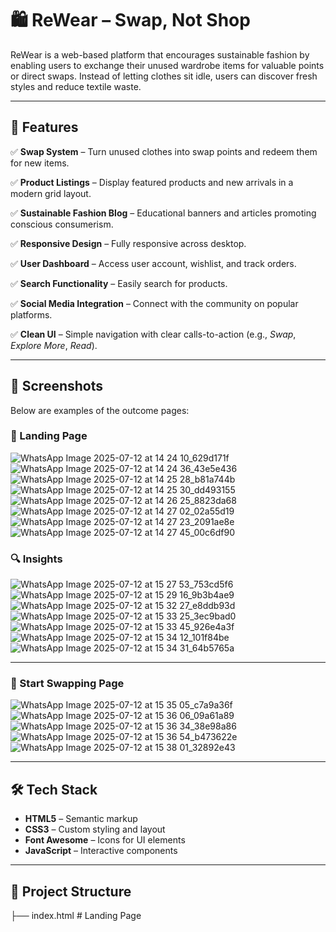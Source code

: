 # 🛍️ ReWear – Swap, Not Shop

ReWear is a web-based platform that encourages sustainable fashion by enabling users to exchange their unused wardrobe items for valuable points or direct swaps. Instead of letting clothes sit idle, users can discover fresh styles and reduce textile waste.

---

## 🌟 Features

✅ **Swap System** – Turn unused clothes into swap points and redeem them for new items.

✅ **Product Listings** – Display featured products and new arrivals in a modern grid layout.

✅ **Sustainable Fashion Blog** – Educational banners and articles promoting conscious consumerism.

✅ **Responsive Design** – Fully responsive across desktop.

✅ **User Dashboard** – Access user account, wishlist, and track orders.

✅ **Search Functionality** – Easily search for products.

✅ **Social Media Integration** – Connect with the community on popular platforms.

✅ **Clean UI** – Simple navigation with clear calls-to-action (e.g., *Swap*, *Explore More*, *Read*).

---

## 📸 Screenshots

Below are examples of the outcome pages:

### 🎯 Landing Page
![WhatsApp Image 2025-07-12 at 14 24 10_629d171f](https://github.com/user-attachments/assets/b3ae8dbc-a7ae-4d6a-b9d3-4b8be5719234)
![WhatsApp Image 2025-07-12 at 14 24 36_43e5e436](https://github.com/user-attachments/assets/14785f9e-76a2-4d11-8f79-acdc124207ee)
![WhatsApp Image 2025-07-12 at 14 25 28_b81a744b](https://github.com/user-attachments/assets/9ea91d5c-2d1e-4564-b9fe-a8c1a56f2d80)
![WhatsApp Image 2025-07-12 at 14 25 30_dd493155](https://github.com/user-attachments/assets/a57a9d1b-f43f-4a0f-8363-4018ebde1218)
![WhatsApp Image 2025-07-12 at 14 26 25_8823da68](https://github.com/user-attachments/assets/48a34f6b-3deb-4ec3-8531-ae4a22fa2c66)
![WhatsApp Image 2025-07-12 at 14 27 02_02a55d19](https://github.com/user-attachments/assets/1aa26edc-0d99-4c54-a32f-a4a8216c2c1a)
![WhatsApp Image 2025-07-12 at 14 27 23_2091ae8e](https://github.com/user-attachments/assets/bf6382e8-9328-4d91-a0af-113246752849)
![WhatsApp Image 2025-07-12 at 14 27 45_00c6df90](https://github.com/user-attachments/assets/00040c49-adcb-49e6-b418-15ded19ace04)

### 🔍 Insights
![WhatsApp Image 2025-07-12 at 15 27 53_753cd5f6](https://github.com/user-attachments/assets/4cbe3650-444a-41a3-9012-30d061083952)
![WhatsApp Image 2025-07-12 at 15 29 16_9b3b4ae9](https://github.com/user-attachments/assets/0a3c3435-a55b-4517-8863-e1fb149471e5)
![WhatsApp Image 2025-07-12 at 15 32 27_e8ddb93d](https://github.com/user-attachments/assets/cf9114ea-6a2b-409e-aa45-1202824b6825)
![WhatsApp Image 2025-07-12 at 15 33 25_3ec9bad0](https://github.com/user-attachments/assets/abfb3f1e-069f-4dde-9a8e-2e1ce7acbdc6)
![WhatsApp Image 2025-07-12 at 15 33 45_926e4a3f](https://github.com/user-attachments/assets/d798ba66-d995-40c3-b670-f395bd48e9ed)
![WhatsApp Image 2025-07-12 at 15 34 12_101f84be](https://github.com/user-attachments/assets/06a1c407-8d97-44d3-8271-b87c33bc989d)
![WhatsApp Image 2025-07-12 at 15 34 31_64b5765a](https://github.com/user-attachments/assets/036ec622-b5d6-4415-a43c-e24922afa730)

---

### 👕 Start Swapping Page
![WhatsApp Image 2025-07-12 at 15 35 05_c7a9a36f](https://github.com/user-attachments/assets/e2393d54-eedc-4d88-8e95-adfcb9a9352f)
![WhatsApp Image 2025-07-12 at 15 36 06_09a61a89](https://github.com/user-attachments/assets/0777fdf8-3633-4d6b-84ed-f35a80bd48a9)
![WhatsApp Image 2025-07-12 at 15 36 34_38e98a86](https://github.com/user-attachments/assets/ca44f006-e0c7-4e08-8f17-eb9471983cc7)
![WhatsApp Image 2025-07-12 at 15 36 54_b473622e](https://github.com/user-attachments/assets/69a44e07-b797-4677-8cce-d4b591e461cf)
![WhatsApp Image 2025-07-12 at 15 38 01_32892e43](https://github.com/user-attachments/assets/5f277381-ff1c-45dc-a187-afc027d72858)

---

## 🛠️ Tech Stack

- **HTML5** – Semantic markup
- **CSS3** – Custom styling and layout
- **Font Awesome** – Icons for UI elements
- **JavaScript** – Interactive components

---

## 📂 Project Structure

├── index.html # Landing Page
